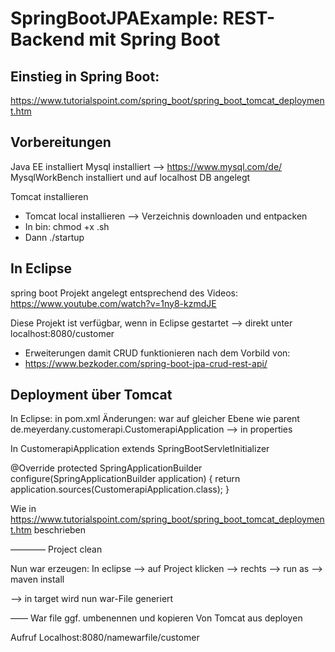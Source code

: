 # SpringBootJPAExample: REST-Backend mit Spring Boot

## Einstieg in Spring Boot:
https://www.tutorialspoint.com/spring_boot/spring_boot_tomcat_deployment.htm


## Vorbereitungen
Java EE installiert
Mysql installiert —> https://www.mysql.com/de/ 
MysqlWorkBench installiert und auf localhost DB angelegt

Tomcat installieren
- Tomcat local installieren —> Verzeichnis downloaden und entpacken
- In bin: chmod +x .sh
- Dann ./startup


## In Eclipse
spring boot Projekt angelegt entsprechend des Videos:
https://www.youtube.com/watch?v=1ny8-kzmdJE

Diese Projekt ist verfügbar, wenn in Eclipse gestartet —> direkt unter localhost:8080/customer


- Erweiterungen damit CRUD funktionieren nach dem Vorbild von:
- https://www.bezkoder.com/spring-boot-jpa-crud-rest-api/


## Deployment über Tomcat

In Eclipse: in pom.xml Änderungen:
<packaging>war</packaging> auf gleicher Ebene wie parent
<start-class>de.meyerdany.customerapi.CustomerapiApplication</start-class> —> in properties

In CustomerapiApplication
 extends SpringBootServletInitializer  

@Override
	protected SpringApplicationBuilder configure(SpringApplicationBuilder application) {
	    return application.sources(CustomerapiApplication.class);
	}

Wie in https://www.tutorialspoint.com/spring_boot/spring_boot_tomcat_deployment.htm beschrieben

————
Project clean

Nun war erzeugen:
In eclipse —> auf Project klicken —> rechts —> run as —> maven install

—> in target wird nun war-File generiert

——
War file ggf. umbenennen und kopieren
Von Tomcat aus deployen

Aufruf 
Localhost:8080/namewarfile/customer

